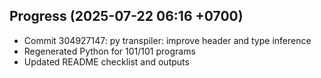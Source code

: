 ## Progress (2025-07-22 06:16 +0700)
- Commit 304927147: py transpiler: improve header and type inference
- Regenerated Python for 101/101 programs
- Updated README checklist and outputs
